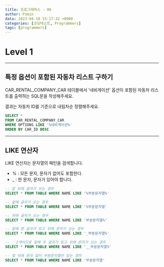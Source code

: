 ```yaml
---
title: 프로그래머스 - 06
author: Psmin
data: 2023-04-10 15:17:32 +0900
categories: [코딩테스트, Programmers]
tags: [programmers]
---
```


# Level 1

---

## 특정 옵션이 포함된 자동차 리스트 구하기

CAR_RENTAL_COMPANY_CAR 테이블에서 '네비게이션' 옵션이 포함된 자동차 리스트를 출력하는 SQL문을 작성해주세요.

결과는 자동차 ID를 기준으로 내림차순 정렬해주세요.

```SQL
SELECT *
FROM CAR_RENTAL_COMPANY_CAR
WHERE OPTIONS LIKE '%네비게이션%'
ORDER BY CAR_ID DESC
```

---

## LIKE 연산자

LIKE 연산자는 문자열의 패턴을 검색합니다.

- % : 모든 문자, 문자가 없어도 포함한다.
- \_ : 한 문자, 문자가 있어야 합니다.

```SQL
-- 앞 뒤에 글자가 오는 경우
SELECT * FROM TABLE WHERE NAME LIKE '%부분문자열%'

-- 앞에 글자가 오는 경우
SELECT * FROM TABLE WHERE NAME LIKE '%부분문자열'

-- 뒤에 글자가 오는 경우
SELECT * FROM TABLE WHERE NAME LIKE '부분문자열%'

-- 앞에 한 글자가 있고 뒤에 문자가 오는 경우
SELECT * FROM TABLE WHERE NAME LIKE '_부분문자열%'

-- _ 2개이므로 앞에 두 글자가 있고 뒤에 문자가 오는 경우
SELECT * FROM TABLE WHERE NAME LIKE '__부분문자열%'

-- 앞 뒤에 문자 없이 부분문자열만 있는 경우
SELECT * FROM TABLE WHERE NAME LIKE '부분문자열'
```
